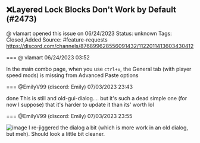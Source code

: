 ## ❌Layered Lock Blocks Don't Work by Default (#2473)
@ vlamart opened this issue on 06/24/2023
Status: unknown
Tags: Closed,Added
Source: #feature-requests https://discord.com/channels/876899628556091432/1122011413603430412


=== @ vlamart 06/24/2023 03:52

In the main combo page, when you use `ctrl+v`, the General tab (with player speed mods) is missing from Advanced Paste options

=== @EmilyV99 (discord: Emily) 07/03/2023 23:43

done
This is still and old-gui-dialog.... but it's such a dead simple one (for now I suppose) that it's harder to update it than its' worth lol

=== @EmilyV99 (discord: Emily) 07/03/2023 23:55


![image](https://cdn.discordapp.com/attachments/1122011413603430412/1125575618914947192/image.png?ex=65e65f7b&is=65d3ea7b&hm=cb6838901abcc00167b64b4c0e20c605337095d2bcbe0e8ea8666e2882c2cbd3&)
I re-jiggered the dialog a bit (which is more work in an old dialog, but meh). Should look a little bit cleaner.
